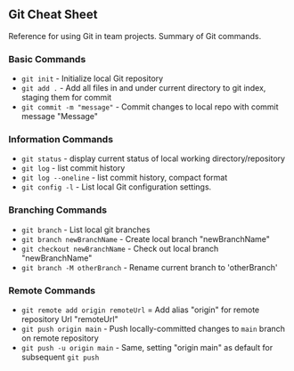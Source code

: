 ## Git Cheat Sheet

Reference for using Git in team projects.
Summary of Git commands.

### Basic Commands
* `git init` - Initialize local Git repository
* `git add .` - Add all files in and under current directory to git index, staging them for commit
* `git commit -m "message"` - Commit changes to local repo with commit message "Message"

### Information Commands
* `git status` - display current status of local working directory/repository
* `git log` - list commit history
* `git log --oneline` - list commit history, compact format
* `git config -l` - List local Git configuration settings.

### Branching Commands
* `git branch` - List local git branches
* `git branch newBranchName` - Create local branch "newBranchName"
* `git checkout newBranchName` - Check out local branch "newBranchName"
* `git branch -M otherBranch` - Rename current branch to 'otherBranch'

### Remote Commands
* `git remote add origin remoteUrl` = Add alias "origin" for remote repository Url "remoteUrl"
* `git push origin main` - Push locally-committed changes to `main` branch on remote repository
* `git push -u origin main` - Same, setting "origin main" as default for subsequent `git push`
